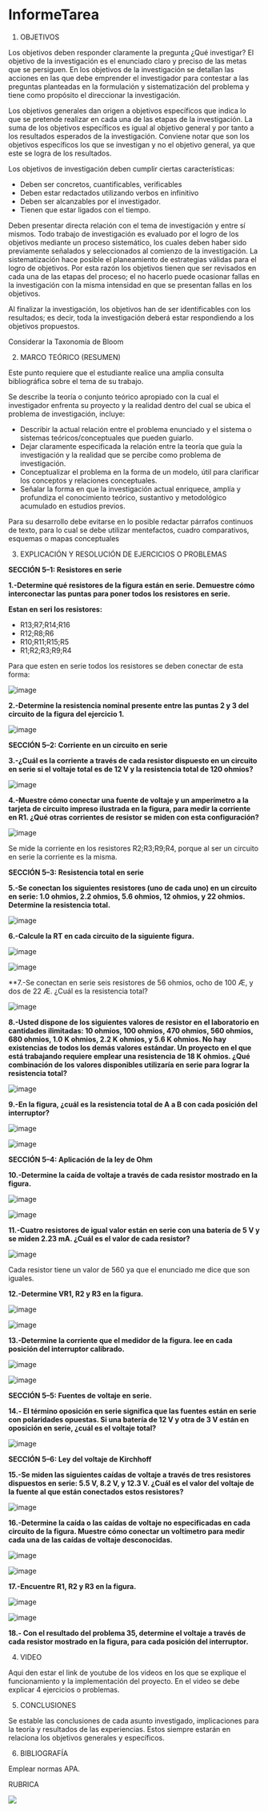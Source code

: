 # InformeTarea


1. OBJETIVOS

Los objetivos deben responder claramente la pregunta ¿Qué investigar? 
El objetivo de la investigación es el enunciado claro y preciso de las metas que se persiguen. En los objetivos de la investigación se detallan las acciones en las que debe emprender el investigador para contestar a las preguntas planteadas en la formulación y sistematización del problema y tiene como propósito el direccionar la investigación. 

Los objetivos generales dan origen a objetivos específicos que indica lo que se pretende realizar en cada una de las etapas de la investigación. La suma de los objetivos específicos es igual al objetivo general y por tanto a los resultados esperados de la investigación. Conviene notar que son los objetivos específicos los que se investigan y no el objetivo general, ya que este se logra de los resultados. 

Los objetivos de investigación deben cumplir ciertas características: 
* Deben ser concretos, cuantificables, verificables 
* Deben estar redactados utilizando verbos en infinitivo 
* Deben ser alcanzables por el investigador. 
* Tienen que estar ligados con el tiempo. 


Deben presentar directa relación con el tema de investigación y entre sí mismos. Todo trabajo de investigación es evaluado por el logro de los objetivos mediante un proceso sistemático, los cuales deben haber sido previamente señalados y seleccionados al comienzo de la investigación. La sistematización hace posible el planeamiento de estrategias válidas para el logro de objetivos. Por esta razón los objetivos tienen que ser revisados en cada una de las etapas del proceso; el no hacerlo puede ocasionar fallas en la investigación con la misma intensidad en que se presentan fallas en los objetivos. 

Al finalizar la investigación, los objetivos han de ser identificables con los resultados; es decir, toda la investigación deberá estar respondiendo a los objetivos propuestos. 

Considerar la Taxonomía de Bloom

2. MARCO TEÓRICO (RESUMEN)

Este punto requiere que el estudiante realice una amplia consulta bibliográfica sobre el tema de su trabajo.

Se describe la teoría o conjunto teórico apropiado con la cual el investigador enfrenta su proyecto y la realidad dentro del cual se ubica el problema de investigación, incluye:
* Describir la actual relación entre el problema enunciado y el sistema o sistemas teóricos/conceptuales que pueden guiarlo.
* Dejar claramente especificada la relación entre la teoría que guía la investigación y la realidad que se percibe como problema de investigación.
* Conceptualizar el problema en la forma de un modelo, útil para clarificar los conceptos y relaciones conceptuales.
* Señalar la forma en que la investigación actual enriquece, amplía y profundiza el conocimiento teórico, sustantivo y metodológico acumulado en estudios previos.

Para su desarrollo debe evitarse en lo posible redactar párrafos continuos de texto, para lo cual se debe utilizar  mentefactos, cuadro comparativos, esquemas o mapas conceptuales

3. EXPLICACIÓN Y RESOLUCIÓN DE EJERCICIOS O PROBLEMAS

**SECCIÓN 5–1: Resistores en serie**

**1.-Determine qué resistores de la figura están en serie. Demuestre cómo interconectar las puntas para poner todos los resistores en serie.**

**Estan en seri los resistores:**

* R13;R7;R14;R16
* R12;R8;R6
* R10;R11;R15;R5
* R1;R2;R3;R9;R4

Para que esten en serie todos los resistores se deben conectar de esta forma:

![image](https://user-images.githubusercontent.com/105570939/171092528-d052c9fc-f513-4f89-a839-5bd429f68cda.png)

**2.-Determine la resistencia nominal presente entre las puntas 2 y 3 del circuito de la figura del ejercicio 1.**

![image](https://user-images.githubusercontent.com/105570939/171093735-e940e4df-df7a-405d-9791-04cb9c0b4c64.png)

**SECCIÓN 5–2: Corriente en un circuito en serie**

**3.-¿Cuál es la corriente a través de cada resistor dispuesto en un circuito en serie si el voltaje total es de 12 V y la resistencia total de 120 ohmios?**

![image](https://user-images.githubusercontent.com/105570939/171094316-50f77ae7-c523-4573-b68a-ef8355d8cec7.png)

**4.-Muestre cómo conectar una fuente de voltaje y un amperímetro a la tarjeta de circuito impreso ilustrada en la figura, para medir la corriente en R1. ¿Qué otras corrientes de resistor se miden con esta configuración?**

![image](https://user-images.githubusercontent.com/105570939/171095368-27d56d5a-3273-4559-afa9-bbae157be896.png)

Se mide la corriente en los resistores R2;R3;R9;R4, porque al ser un circuito en serie la corriente es la misma.

**SECCIÓN 5–3: Resistencia total en serie**

**5.-Se conectan los siguientes resistores (uno de cada uno) en un circuito en serie: 1.0 ohmios, 2.2 ohmios, 5.6 ohmios, 12 ohmios, y 22 ohmios. Determine la resistencia total.**

![image](https://user-images.githubusercontent.com/105570939/171095982-0caeb336-6d83-41e0-9816-74a7434dfb55.png)

**6.-Calcule la RT en cada circuito de la siguiente figura.**

![image](https://user-images.githubusercontent.com/105570939/171096162-b7c3f960-c8c7-47ff-acb4-7d8e318d4837.png)

![image](https://user-images.githubusercontent.com/105570939/171096775-2d0756d9-82ff-47bc-9237-6c0bded2203c.png)

**7.-Se conectan en serie seis resistores de 56 ohmios, ocho de 100 Æ, y dos de 22 Æ. ¿Cuál es la resistencia total?

![image](https://user-images.githubusercontent.com/105570939/171097038-558c5b7c-7183-4727-bd30-e0d0d7061ce7.png)

**8.-Usted dispone de los siguientes valores de resistor en el laboratorio en cantidades ilimitadas: 10 ohmios, 100 ohmios, 470 ohmios, 560 ohmios, 680 ohmios, 1.0 K ohmios, 2.2 K ohmios, y 5.6 K ohmios. No hay existencias de todos los demás valores estándar. Un proyecto en el que está trabajando requiere emplear una resistencia de 18 K ohmios. ¿Qué combinación de los valores disponibles utilizaría en serie para lograr la resistencia total?**

![image](https://user-images.githubusercontent.com/105570939/171097911-fa244f24-eee7-47f0-8dba-eb905ed252dd.png)

**9.-En la figura, ¿cuál es la resistencia total de A a B con cada posición del interruptor?**

![image](https://user-images.githubusercontent.com/105570939/171098124-4c81ce85-f71d-4b92-9bfb-158090d4bf6f.png)

![image](https://user-images.githubusercontent.com/105570939/171100091-1e753012-d289-4034-ab9d-49a07e4b1bc5.png)

**SECCIÓN 5–4: Aplicación de la ley de Ohm**

**10.-Determine la caída de voltaje a través de cada resistor mostrado en la figura.**

![image](https://user-images.githubusercontent.com/105570939/171100268-ed3f2526-37ba-4764-8351-ff572bd0c47e.png)

![image](https://user-images.githubusercontent.com/105570939/171103502-589f932d-abcf-4d90-9f87-221fbaf73f98.png)

**11.-Cuatro resistores de igual valor están en serie con una batería de 5 V y se miden 2.23 mA. ¿Cuál es el valor de cada resistor?**

![image](https://user-images.githubusercontent.com/105570939/171104634-321b32f8-e52c-4674-b3fb-30c6268ed752.png)

Cada resistor tiene un valor de 560 ya que el enunciado me dice que son iguales.

**12.-Determine VR1, R2 y R3 en la figura.**

![image](https://user-images.githubusercontent.com/105570939/171105989-20e0ffd6-627f-4e9d-a63e-dbcd87aa189e.png)

![image](https://user-images.githubusercontent.com/105570939/171107107-ab0dd74f-038d-4e8b-855d-ee041e146660.png)

**13.-Determine la corriente que el medidor de la figura. lee en cada posición del interruptor calibrado.**

![image](https://user-images.githubusercontent.com/105570939/171345842-69db710a-bf0e-4708-8d29-e265d4d001e0.png)

![image](https://user-images.githubusercontent.com/105570939/171356301-b57dec84-a22d-4e57-bf55-918efe734fb3.png)

**SECCIÓN 5–5: Fuentes de voltaje en serie.**

**14.- El término oposición en serie significa que las fuentes están en serie con polaridades opuestas. Si una batería de 12 V y otra de 3 V están en oposición en serie, ¿cuál es el voltaje total?**

![image](https://user-images.githubusercontent.com/105570939/171525501-39cf170b-1165-4fa3-a048-c79f283e8d7a.png)

**SECCIÓN 5–6: Ley del voltaje de Kirchhoff**

**15.-Se miden las siguientes caídas de voltaje a través de tres resistores dispuestos en serie: 5.5 V, 8.2 V, y 12.3 V. ¿Cuál es el valor del voltaje de la fuente al que están conectados estos resistores?**

![image](https://user-images.githubusercontent.com/105570939/171526004-9bac24dd-9efc-47ee-b498-8ddbfe31a524.png)

**16.-Determine la caída o las caídas de voltaje no especificadas en cada circuito de la figura. Muestre cómo conectar un voltímetro para medir cada una de las caídas de voltaje desconocidas.**

![image](https://user-images.githubusercontent.com/105570939/171528921-5304abef-9ea4-4b38-b131-2c666b420485.png)

![image](https://user-images.githubusercontent.com/105570939/171528529-87eafee9-16f0-43ba-ac7b-aebc7453405c.png)

**17.-Encuentre R1, R2 y R3 en la figura.**

![image](https://user-images.githubusercontent.com/105570939/171529037-548c56f9-8edf-4c2b-9d2b-0ba0238df13b.png)

![image](https://user-images.githubusercontent.com/105570939/171541825-d4febb26-520b-49ae-85b6-7a4250aeae30.png)

**18.- Con el resultado del problema 35, determine el voltaje a través de cada resistor mostrado en la figura, para cada posición del interruptor.**




4. VIDEO

Aqui den estar el link de youtube de los videos en los que se explique el funcionamiento y la implementación del proyecto.
En el video se debe explicar 4 ejercicios o problemas.


5. CONCLUSIONES

Se estable las conclusiones de cada asunto investigado, implicaciones para la teoría y resultados de las experiencias. Estos siempre estarán en relaciona los objetivos generales y específicos.

6. BIBLIOGRAFÍA

Emplear normas APA.

RUBRICA

![](https://github.com/doalulema/InformeTarea/blob/main/Tarea.png)
